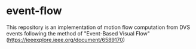 # event-flow
This repository is an implementation of motion flow computation from DVS events following the method of "Event-Based Visual Flow" (https://ieeexplore.ieee.org/document/6589170)
